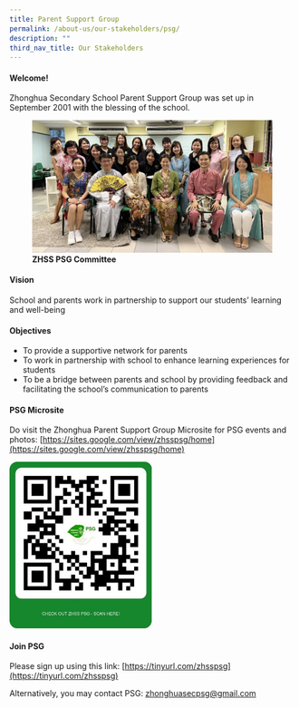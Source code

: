 ```yaml
---
title: Parent Support Group
permalink: /about-us/our-stakeholders/psg/
description: ""
third_nav_title: Our Stakeholders
---
```

#### **Welcome!**
Zhonghua Secondary School Parent Support Group was set up in September 2001 with the blessing of the school.

<figure>
<img src="/images/PSG 2022.jpg">
<figcaption><strong>  ZHSS PSG Committee
	</strong></figcaption>
</figure>

#### **Vision**
School and parents work in partnership to support our students’ learning and well-being

#### **Objectives**
* To provide a supportive network for parents
* To work in partnership with school to enhance learning experiences for students
* To be a bridge between parents and school by providing feedback and facilitating the school’s communication to parents

#### **PSG Microsite**
Do visit the Zhonghua Parent Support Group Microsite for PSG events and photos:
[https://sites.google.com/view/zhsspsg/home](https://sites.google.com/view/zhsspsg/home)

<img src="/images/PSG Microsite 2022.jpg" style="width:50%">

#### **Join PSG**
Please sign up using this link:
[https://tinyurl.com/zhsspsg](https://tinyurl.com/zhsspsg)

Alternatively, you may&nbsp;contact PSG: [zhonghuasecpsg@gmail.com](mailto:zhonghuasecpsg@gmail.com)